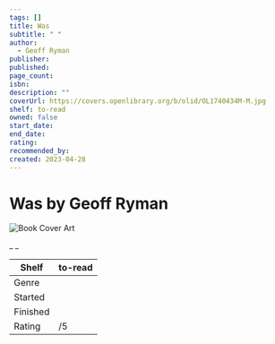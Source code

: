 ```yaml
---
tags: []
title: Was
subtitle: " "
author:
  - Geoff Ryman
publisher:
published:
page_count:
isbn:
description: ""
coverUrl: https://covers.openlibrary.org/b/olid/OL1740434M-M.jpg
shelf: to-read
owned: false
start_date:
end_date:
rating:
recommended_by:
created: 2023-04-28
---
```


# Was by Geoff Ryman

![Book Cover Art](https://covers.openlibrary.org/b/olid/OL1740434M-M.jpg)

_ _

| Shelf | to-read |
| --- | --- |
| Genre |  |
| Started |  |
| Finished |  |
| Rating | /5 |

